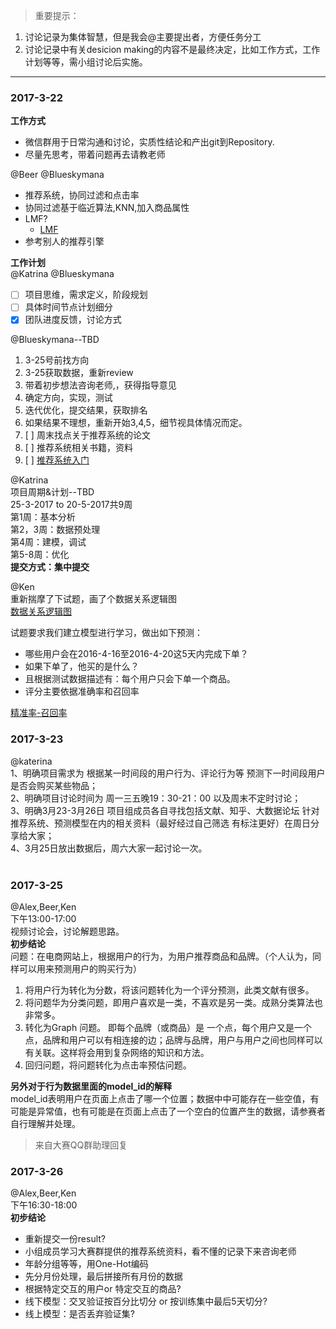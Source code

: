 > 重要提示：  
1. 讨论记录为集体智慧，但是我会@主要提出者，方便任务分工  
2. 讨论记录中有关desicion making的内容不是最终决定，比如工作方式，工作计划等等，需小组讨论后实施。  
---

### 2017-3-22  
**工作方式**  
- 微信群用于日常沟通和讨论，实质性结论和产出git到Repository.  
- 尽量先思考，带着问题再去请教老师  

@Beer @Blueskymana  
- 推荐系统，协同过滤和点击率  
- 协同过滤基于临近算法,KNN,加入商品属性   
- LMF?  
  - [LMF](http://m.2cto.com/kf/201607/529672.html)  
- 参考别人的推荐引擎  

**工作计划**      
@Katrina  @Blueskymana  
- [ ] 项目思维，需求定义，阶段规划  
- [ ] 具体时间节点计划细分  
- [x] 团队进度反馈，讨论方式  

@Blueskymana--TBD  
1. 3-25号前找方向   
2. 3-25获取数据，重新review   
3. 带着初步想法咨询老师,，获得指导意见   
4. 确定方向，实现，测试   
5. 迭代优化，提交结果，获取排名    
6. 如果结果不理想，重新开始3,4,5，细节视具体情况而定。  
7. [ ] 周末找点关于推荐系统的论文
8. [ ] 推荐系统相关书籍，资料
9. [ ] [推荐系统入门](http://www.cnblogs.com/v-July-v/archive/2012/01/07/2316405.html)  

@Katrina     
项目周期&计划--TBD  
25-3-2017 to 20-5-2017共9周     
第1周：基本分析  
第2，3周：数据预处理   
第4周：建模，调试  
第5-8周：优化  
**提交方式：集中提交**

@Ken  
重新揣摩了下试题，画了个数据关系逻辑图<br>
[数据关系逻辑图](https://github.com/a-panda-rar/HPU-PIP/blob/master/Resources/%E6%95%B0%E6%8D%AE%E9%9B%86%E5%85%B3%E7%B3%BB%E5%9B%BE.png)<br>

试题要求我们建立模型进行学习，做出如下预测：<br>
- 哪些用户会在2016-4-16至2016-4-20这5天内完成下单？<br>
- 如果下单了，他买的是什么？<br>
- 且根据测试数据描述有：每个用户只会下单一个商品。<br>
- 评分主要依据准确率和召回率<br>

[精准率-召回率](https://www.zhihu.com/question/19645541)<br>

### 2017-3-23
@katerina</br>
1、明确项目需求为 根据某一时间段的用户行为、评论行为等 预测下一时间段用户是否会购买某些物品；</br>
2、明确项目讨论时间为 周一三五晚19：30-21：00 以及周末不定时讨论；</br>
3、明确3月23-3月26日 项目组成员各自寻找包括文献、知乎、大数据论坛 针对推荐系统、预测模型在内的相关资料（最好经过自己筛选 有标注更好）在周日分享给大家；</br>
4、3月25日放出数据后，周六大家一起讨论一次。</br>
</br>

### 2017-3-25<br>
@Alex,Beer,Ken<br>
下午13:00-17:00<br>
视频讨论会，讨论解题思路。<br>
**初步结论**<br>
问题：在电商网站上，根据用户的行为，为用户推荐商品和品牌。（个人认为，同样可以用来预测用户的购买行为）<br>

1. 将用户行为转化为分数，将该问题转化为一个评分预测，此类文献有很多。
2. 将问题华为分类问题，即用户喜欢是一类，不喜欢是另一类。成熟分类算法也非常多。
3. 转化为Graph 问题。 即每个品牌（或商品）是 一个点，每个用户又是一个点，品牌和用户可以有相连接的边；品牌与品牌，用户与用户之间也同样可以有关联。这样将会用到复杂网络的知识和方法。
4. 回归问题，将问题转化为点击率预估问题。

**另外对于行为数据里面的model_id的解释**<br>
model_id表明用户在页面上点击了哪一个位置；数据中中可能存在一些空值，有可能是异常值，也有可能是在页面上点击了一个空白的位置产生的数据，请参赛者自行理解并处理。<br>
> 来自大赛QQ群助理回复<br>

### 2017-3-26<br>
@Alex,Beer,Ken<br>
下午16:30-18:00<br>
**初步结论**<br>
- 重新提交一份result?<br>
- 小组成员学习大赛群提供的推荐系统资料，看不懂的记录下来咨询老师<br>
- 年龄分组等等，用One-Hot编码<br>
- 先分月份处理，最后拼接所有月份的数据<br>
- 根据特定交互的用户or 特定交互的商品?<br>
- 线下模型：交叉验证按百分比切分 or 按训练集中最后5天切分?  
- 线上模型：是否丢弃验证集?
